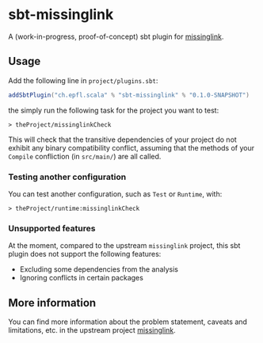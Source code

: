 # sbt-missinglink

A (work-in-progress, proof-of-concept) sbt plugin for
[missinglink](https://github.com/spotify/missinglink).

## Usage

Add the following line in `project/plugins.sbt`:

```scala
addSbtPlugin("ch.epfl.scala" % "sbt-missinglink" % "0.1.0-SNAPSHOT")
```

the simply run the following task for the project you want to test:

```
> theProject/missinglinkCheck
```

This will check that the transitive dependencies of your project do not exhibit
any binary compatibility conflict, assuming that the methods of your `Compile`
confliction (in `src/main/`) are all called.

### Testing another configuration

You can test another configuration, such as `Test` or `Runtime`, with:


```
> theProject/runtime:missinglinkCheck
```

### Unsupported features

At the moment, compared to the upstream `missinglink` project, this sbt plugin
does not support the following features:

* Excluding some dependencies from the analysis
* Ignoring conflicts in certain packages

## More information

You can find more information about the problem statement, caveats and
limitations, etc. in the upstream project
[missinglink](https://github.com/spotify/missinglink).
